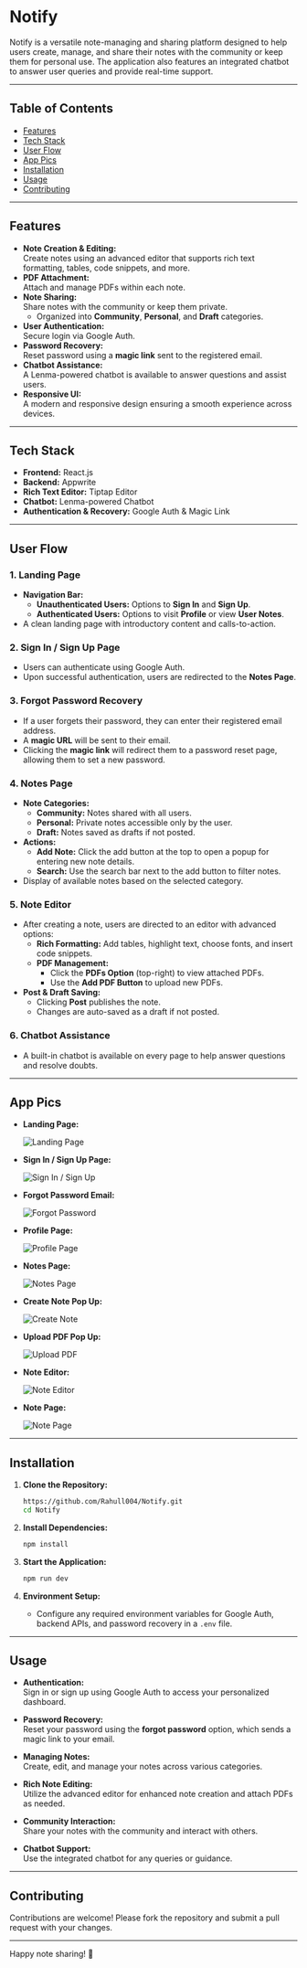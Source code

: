 # Notify  

Notify is a versatile note-managing and sharing platform designed to help users create, manage, and share their notes with the community or keep them for personal use. The application also features an integrated chatbot to answer user queries and provide real-time support.  

---

## Table of Contents  

- [Features](#features)  
- [Tech Stack](#tech-stack)  
- [User Flow](#user-flow)  
- [App Pics](#app-pics)  
- [Installation](#installation)  
- [Usage](#usage)  
- [Contributing](#contributing)  

---

## Features  

- **Note Creation & Editing:**  
  Create notes using an advanced editor that supports rich text formatting, tables, code snippets, and more.  
- **PDF Attachment:**  
  Attach and manage PDFs within each note.  
- **Note Sharing:**  
  Share notes with the community or keep them private.  
  - Organized into **Community**, **Personal**, and **Draft** categories.  
- **User Authentication:**  
  Secure login via Google Auth.  
- **Password Recovery:**  
  Reset password using a **magic link** sent to the registered email.  
- **Chatbot Assistance:**  
  A Lenma-powered chatbot is available to answer questions and assist users.  
- **Responsive UI:**  
  A modern and responsive design ensuring a smooth experience across devices.  

---

## Tech Stack  

- **Frontend:** React.js  
- **Backend:** Appwrite  
- **Rich Text Editor:** Tiptap Editor  
- **Chatbot:** Lenma-powered Chatbot  
- **Authentication & Recovery:** Google Auth & Magic Link  

---

## User Flow  

### 1. Landing Page  
- **Navigation Bar:**  
  - **Unauthenticated Users:** Options to **Sign In** and **Sign Up**.  
  - **Authenticated Users:** Options to visit **Profile** or view **User Notes**.  
- A clean landing page with introductory content and calls-to-action.  

### 2. Sign In / Sign Up Page  
- Users can authenticate using Google Auth.  
- Upon successful authentication, users are redirected to the **Notes Page**.  

### 3. Forgot Password Recovery  
- If a user forgets their password, they can enter their registered email address.  
- A **magic URL** will be sent to their email.  
- Clicking the **magic link** will redirect them to a password reset page, allowing them to set a new password.  

### 4. Notes Page  
- **Note Categories:**  
  - **Community:** Notes shared with all users.  
  - **Personal:** Private notes accessible only by the user.  
  - **Draft:** Notes saved as drafts if not posted.  
- **Actions:**  
  - **Add Note:** Click the add button at the top to open a popup for entering new note details.  
  - **Search:** Use the search bar next to the add button to filter notes.  
- Display of available notes based on the selected category.  

### 5. Note Editor  
- After creating a note, users are directed to an editor with advanced options:  
  - **Rich Formatting:** Add tables, highlight text, choose fonts, and insert code snippets.  
  - **PDF Management:**  
    - Click the **PDFs Option** (top-right) to view attached PDFs.  
    - Use the **Add PDF Button** to upload new PDFs.  
- **Post & Draft Saving:**  
  - Clicking **Post** publishes the note.  
  - Changes are auto-saved as a draft if not posted.  

### 6. Chatbot Assistance  
- A built-in chatbot is available on every page to help answer questions and resolve doubts.  

---

## App Pics  

- **Landing Page:**
  
  ![Landing Page](https://res.cloudinary.com/dge7dzxe0/image/upload/v1743374948/Screenshot_2025-03-31_041753_xs84ro.png)  

- **Sign In / Sign Up Page:**

  ![Sign In / Sign Up](https://res.cloudinary.com/dge7dzxe0/image/upload/v1743375287/Screenshot_2025-03-31_042440_tllvoc.png)  

- **Forgot Password Email:**
  
  ![Forgot Password](https://res.cloudinary.com/dge7dzxe0/image/upload/v1743375849/Screenshot_2025-03-31_043338_p9wxtt.png)  

- **Profile Page:**
  
  ![Profile Page](https://res.cloudinary.com/dge7dzxe0/image/upload/v1743374946/Screenshot_2025-03-31_041849_pqs1u0.png)  

- **Notes Page:**

  ![Notes Page](https://res.cloudinary.com/dge7dzxe0/image/upload/v1743375017/Screenshot_2025-03-31_041945_mnild5.png)  

- **Create Note Pop Up:**
  
  ![Create Note](https://res.cloudinary.com/dge7dzxe0/image/upload/v1743375018/Screenshot_2025-03-31_042007_v2srtz.png)  

- **Upload PDF Pop Up:**
  
  ![Upload PDF](https://res.cloudinary.com/dge7dzxe0/image/upload/v1743375181/Screenshot_2025-03-31_042238_yvseda.png)  

- **Note Editor:**
  
  ![Note Editor](https://res.cloudinary.com/dge7dzxe0/image/upload/v1743375182/Screenshot_2025-03-31_042156_hr3wup.png)  

- **Note Page:**
  
  ![Note Page](https://res.cloudinary.com/dge7dzxe0/image/upload/v1743375207/Screenshot_2025-03-31_042321_wqxnrq.png)  

---

## Installation  

1. **Clone the Repository:**  

   ```bash
   https://github.com/Rahull004/Notify.git
   cd Notify
   ```  

2. **Install Dependencies:**  

   ```bash
   npm install
   ```  

3. **Start the Application:**  

   ```bash
   npm run dev
   ```  

4. **Environment Setup:**  
   - Configure any required environment variables for Google Auth, backend APIs, and password recovery in a `.env` file.  

---

## Usage  

- **Authentication:**  
  Sign in or sign up using Google Auth to access your personalized dashboard.  

- **Password Recovery:**  
  Reset your password using the **forgot password** option, which sends a magic link to your email.  

- **Managing Notes:**  
  Create, edit, and manage your notes across various categories.  

- **Rich Note Editing:**  
  Utilize the advanced editor for enhanced note creation and attach PDFs as needed.  

- **Community Interaction:**  
  Share your notes with the community and interact with others.  

- **Chatbot Support:**  
  Use the integrated chatbot for any queries or guidance.  

---

## Contributing  

Contributions are welcome! Please fork the repository and submit a pull request with your changes.  

---

Happy note sharing! 🚀
